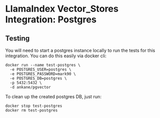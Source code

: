 # LlamaIndex Vector_Stores Integration: Postgres

## Testing

You will need to start a postgres instance locally to run the tests for this integration. You can do this easily via docker cli:

```
docker run --name test-postgres \
  -e POSTGRES_USER=postgres \
  -e POSTGRES_PASSWORD=mark90 \
  -e POSTGRES_DB=postgres \
  -p 5432:5432 \
  -d ankane/pgvector
```

To clean up the created postgres DB, just run:

```
docker stop test-postgres
docker rm test-postgres
```
